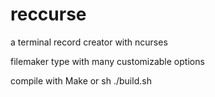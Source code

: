 # reccurse
a terminal record creator with ncurses

filemaker type with many customizable options

compile with 
Make or sh ./build.sh
